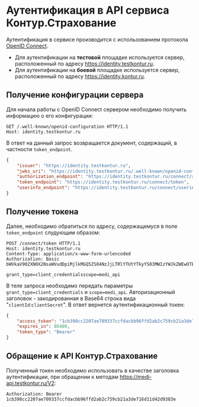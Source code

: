 # Аутентификация в API сервиса Контур.Страхование
Аутентификация в сервисе производится с использованием протокола [OpenID Connect].
- Для аутентификации на **тестовой** площадке используется сервер, расположенный по адресу https://identity.testkontur.ru.
- Для аутентификации на **боевой** площадке используется сервер, расположенный по адресу https://identity.kontur.ru.
## Получение конфигурации сервера
Для начала работы с OpenID Connect сервером необходимо получить информацию о его конфигурации:
```http
GET /.well-known/openid-configuration HTTP/1.1
Host: identity.testkontur.ru
```
В ответ на данный запрос возвращается документ, содержащий, в частности `token_endpoint`.
```json
{
    "issuer": "https://identity.testkontur.ru",
    "jwks_uri": "https://identity.testkontur.ru/.well-known/openid-configuration/jwks",
    "authorization_endpoint": "https://identity.testkontur.ru/connect/authorize",
    "token_endpoint": "https://identity.testkontur.ru/connect/token",
    "userinfo_endpoint": "https://identity.testkontur.ru/connect/userinfo",
}
```
## Получение токена
Далее, необходимо обратиться по адресу, содержащемуся в поле `token_endpoint` слудующим образом:
```http
POST /connect/token HTTP/1.1
Host: identity.testkontur.ru
Content-Type: application/x-www-form-urlencoded
Authorization: Basic bWVkaV90ZXN0X2NsaWVudDpiMjlkMGQ5ZS04NzJjLTRlYTUtYTkyYS03MWIzYWJkZWEwOTE=

grant_type=client_credentialsscope=medi_api
```
В теле запроса необходимо передать параметры `grant_type=client_credentials` и `scope=medi_api`. Авторизационный заголовок - закодированная в Base64 строка вида "`clientId`:`clientSecret`".
В ответ вернется аутентификационный токен:
```json
{
    "access_token": "1cb398cc2207ae709337ccfdacbb96ffd2ab2c759cb21a3de716d11d42d9383e",
    "expires_in": 86400,
    "token_type": "Bearer"
}
```
## Обращение к API Контур.Страхование
Полученный токен необходимо использовать в качестве заголовка аутентификации, при обращении к методам https://medi-api.testkontur.ru/V2:
```http
Authorization: Bearer 1cb398cc2207ae709337ccfdacbb96ffd2ab2c759cb21a3de716d11d42d9383e
```

   [OpenID Connect]: <https://openid.net/connect/>

